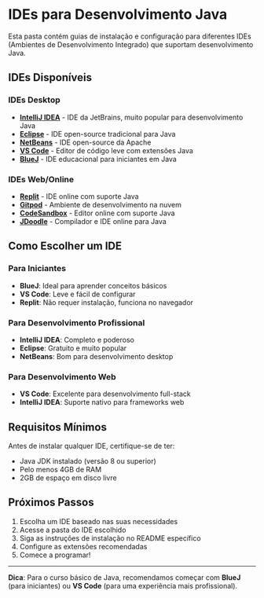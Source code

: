 # IDEs para Desenvolvimento Java

Esta pasta contém guias de instalação e configuração para diferentes IDEs (Ambientes de Desenvolvimento Integrado) que suportam desenvolvimento Java.

## IDEs Disponíveis

### IDEs Desktop
- **[IntelliJ IDEA](IntelliJ-IDEA/README.md)** - IDE da JetBrains, muito popular para desenvolvimento Java
- **[Eclipse](Eclipse/README.md)** - IDE open-source tradicional para Java
- **[NetBeans](NetBeans/README.md)** - IDE open-source da Apache
- **[VS Code](VS-Code/README.md)** - Editor de código leve com extensões Java
- **[BlueJ](BlueJ/README.md)** - IDE educacional para iniciantes em Java

### IDEs Web/Online
- **[Replit](Replit/README.md)** - IDE online com suporte Java
- **[Gitpod](Gitpod/README.md)** - Ambiente de desenvolvimento na nuvem
- **[CodeSandbox](CodeSandbox/README.md)** - Editor online com suporte Java
- **[JDoodle](JDoodle/README.md)** - Compilador e IDE online para Java

## Como Escolher um IDE

### Para Iniciantes
- **BlueJ**: Ideal para aprender conceitos básicos
- **VS Code**: Leve e fácil de configurar
- **Replit**: Não requer instalação, funciona no navegador

### Para Desenvolvimento Profissional
- **IntelliJ IDEA**: Completo e poderoso
- **Eclipse**: Gratuito e muito popular
- **NetBeans**: Bom para desenvolvimento desktop

### Para Desenvolvimento Web
- **VS Code**: Excelente para desenvolvimento full-stack
- **IntelliJ IDEA**: Suporte nativo para frameworks web

## Requisitos Mínimos

Antes de instalar qualquer IDE, certifique-se de ter:
- Java JDK instalado (versão 8 ou superior)
- Pelo menos 4GB de RAM
- 2GB de espaço em disco livre

## Próximos Passos

1. Escolha um IDE baseado nas suas necessidades
2. Acesse a pasta do IDE escolhido
3. Siga as instruções de instalação no README específico
4. Configure as extensões recomendadas
5. Comece a programar!

---

**Dica**: Para o curso básico de Java, recomendamos começar com **BlueJ** (para iniciantes) ou **VS Code** (para uma experiência mais profissional). 